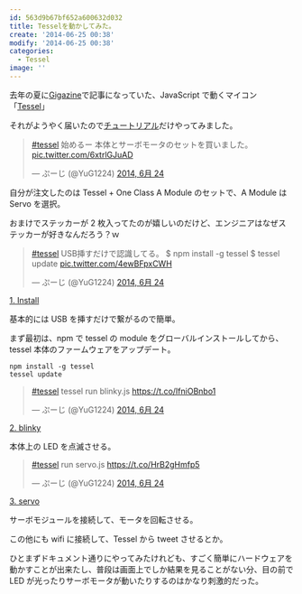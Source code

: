 ```yaml
---
id: 563d9b67bf652a600632d032
title: Tesselを動かしてみた。
create: '2014-06-25 00:38'
modify: '2014-06-25 00:38'
categories:
  - Tessel
image: ''
---
```


去年の夏に[Gigazine](http://gigazine.net/news/20130821-tessel-javascript-hardware/)で記事になっていた、JavaScript で動くマイコン「[Tessel](https://tessel.io/)」

それがようやく届いたので[チュートリアル](http://start.tessel.io/install)だけやってみました。

<blockquote class="twitter-tweet" lang="ja"><p><a href="https://twitter.com/hashtag/tessel?src=hash">#tessel</a> 始めるー&#10;本体とサーボモータのセットを買いました。 <a href="http://t.co/6xtrlGJuAD">pic.twitter.com/6xtrlGJuAD</a></p>&mdash; ぷーじ (@YuG1224) <a href="https://twitter.com/YuG_1224/statuses/481433102183436289">2014, 6月 24</a></blockquote>
<script async src="//platform.twitter.com/widgets.js" charset="utf-8"></script>

自分が注文したのは Tessel + One Class A Module のセットで、A Module は Servo を選択。

おまけでステッカーが 2 枚入ってたのが嬉しいのだけど、エンジニアはなぜステッカーが好きなんだろう？ｗ

<!-- more -->

<blockquote class="twitter-tweet" lang="ja"><p><a href="https://twitter.com/hashtag/tessel?src=hash">#tessel</a> &#10;USB挿すだけで認識してる。&#10;$ npm install -g tessel&#10;$ tessel update <a href="http://t.co/4ewBFpxCWH">pic.twitter.com/4ewBFpxCWH</a></p>&mdash; ぷーじ (@YuG1224) <a href="https://twitter.com/YuG_1224/statuses/481437695206363136">2014, 6月 24</a></blockquote>
<script async src="//platform.twitter.com/widgets.js" charset="utf-8"></script>

[1. Install](http://start.tessel.io/install)

基本的には USB を挿すだけで繋がるので簡単。

まず最初は、npm で tessel の module をグローバルインストールしてから、tessel 本体のファームウェアをアップデート。

```
npm install -g tessel
tessel update
```

<blockquote class="twitter-tweet" lang="ja"><p><a href="https://twitter.com/hashtag/tessel?src=hash">#tessel</a> tessel run blinky.js <a href="https://t.co/IfniOBnbo1">https://t.co/IfniOBnbo1</a></p>&mdash; ぷーじ (@YuG1224) <a href="https://twitter.com/YuG_1224/statuses/481443125513039873">2014, 6月 24</a></blockquote>
<script async src="//platform.twitter.com/widgets.js" charset="utf-8"></script>

[2. blinky](http://start.tessel.io/blinky)

本体上の LED を点滅させる。

<blockquote class="twitter-tweet" lang="ja"><p><a href="https://twitter.com/hashtag/tessel?src=hash">#tessel</a> run servo.js <a href="https://t.co/HrB2gHmfp5">https://t.co/HrB2gHmfp5</a></p>&mdash; ぷーじ (@YuG1224) <a href="https://twitter.com/YuG_1224/statuses/481446268313825280">2014, 6月 24</a></blockquote>
<script async src="//platform.twitter.com/widgets.js" charset="utf-8"></script>

[3. servo](http://start.tessel.io/modules/servo)

サーボモジュールを接続して、モータを回転させる。

この他にも wifi に接続して、Tessel から tweet させるとか。

ひとまずドキュメント通りにやってみたけれども、すごく簡単にハードウェアを動かすことが出来たし、普段は画面上でしか結果を見ることがない分、目の前で LED が光ったりサーボモータが動いたりするのはかなり刺激的だった。
